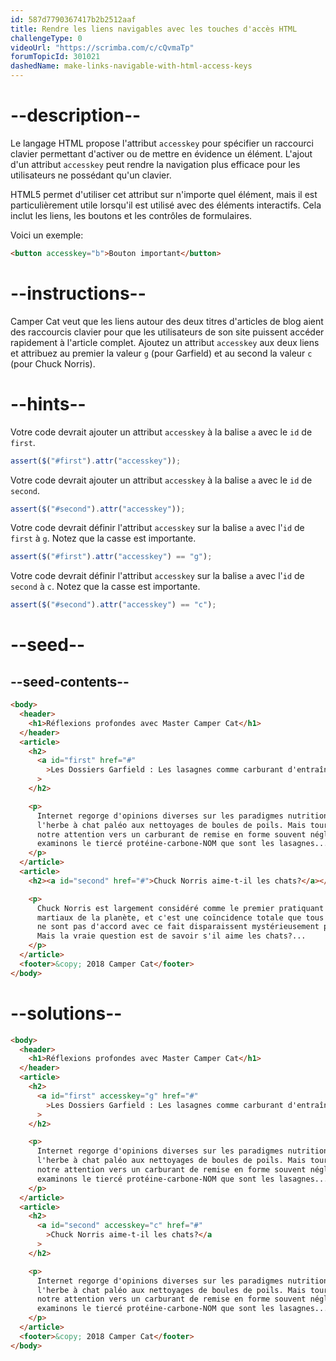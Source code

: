 ```yaml
---
id: 587d7790367417b2b2512aaf
title: Rendre les liens navigables avec les touches d'accès HTML
challengeType: 0
videoUrl: "https://scrimba.com/c/cQvmaTp"
forumTopicId: 301021
dashedName: make-links-navigable-with-html-access-keys
---
```


# --description--

Le langage HTML propose l'attribut `accesskey` pour spécifier un raccourci clavier permettant d'activer ou de mettre en évidence un élément. L'ajout d'un attribut `accesskey` peut rendre la navigation plus efficace pour les utilisateurs ne possédant qu'un clavier.

HTML5 permet d'utiliser cet attribut sur n'importe quel élément, mais il est particulièrement utile lorsqu'il est utilisé avec des éléments interactifs. Cela inclut les liens, les boutons et les contrôles de formulaires.

Voici un exemple:

```html
<button accesskey="b">Bouton important</button>
```

# --instructions--

Camper Cat veut que les liens autour des deux titres d'articles de blog aient des raccourcis clavier pour que les utilisateurs de son site puissent accéder rapidement à l'article complet. Ajoutez un attribut `accesskey` aux deux liens et attribuez au premier la valeur `g` (pour Garfield) et au second la valeur `c` (pour Chuck Norris).

# --hints--

Votre code devrait ajouter un attribut `accesskey` à la balise `a` avec le `id` de `first`.

```js
assert($("#first").attr("accesskey"));
```

Votre code devrait ajouter un attribut `accesskey` à la balise `a` avec le `id` de `second`.

```js
assert($("#second").attr("accesskey"));
```

Votre code devrait définir l'attribut `accesskey` sur la balise `a` avec l'`id` de `first` à `g`. Notez que la casse est importante.

```js
assert($("#first").attr("accesskey") == "g");
```

Votre code devrait définir l'attribut `accesskey` sur la balise `a` avec l'`id` de `second` à `c`. Notez que la casse est importante.

```js
assert($("#second").attr("accesskey") == "c");
```

# --seed--

## --seed-contents--

```html
<body>
  <header>
    <h1>Réflexions profondes avec Master Camper Cat</h1>
  </header>
  <article>
    <h2>
      <a id="first" href="#"
        >Les Dossiers Garfield : Les lasagnes comme carburant d'entraînement?</a
      >
    </h2>

    <p>
      Internet regorge d'opinions diverses sur les paradigmes nutritionnels, de
      l'herbe à chat paléo aux nettoyages de boules de poils. Mais tournons
      notre attention vers un carburant de remise en forme souvent négligé, et
      examinons le tiercé protéine-carbone-NOM que sont les lasagnes...
    </p>
  </article>
  <article>
    <h2><a id="second" href="#">Chuck Norris aime-t-il les chats?</a></h2>

    <p>
      Chuck Norris est largement considéré comme le premier pratiquant d'arts
      martiaux de la planète, et c'est une coïncidence totale que tous ceux qui
      ne sont pas d'accord avec ce fait disparaissent mystérieusement peu après.
      Mais la vraie question est de savoir s'il aime les chats?...
    </p>
  </article>
  <footer>&copy; 2018 Camper Cat</footer>
</body>
```

# --solutions--

```html
<body>
  <header>
    <h1>Réflexions profondes avec Master Camper Cat</h1>
  </header>
  <article>
    <h2>
      <a id="first" accesskey="g" href="#"
        >Les Dossiers Garfield : Les lasagnes comme carburant d'entraînement?</a
      >
    </h2>

    <p>
      Internet regorge d'opinions diverses sur les paradigmes nutritionnels, de
      l'herbe à chat paléo aux nettoyages de boules de poils. Mais tournons
      notre attention vers un carburant de remise en forme souvent négligé, et
      examinons le tiercé protéine-carbone-NOM que sont les lasagnes...
    </p>
  </article>
  <article>
    <h2>
      <a id="second" accesskey="c" href="#"
        >Chuck Norris aime-t-il les chats?</a
      >
    </h2>

    <p>
      Internet regorge d'opinions diverses sur les paradigmes nutritionnels, de
      l'herbe à chat paléo aux nettoyages de boules de poils. Mais tournons
      notre attention vers un carburant de remise en forme souvent négligé, et
      examinons le tiercé protéine-carbone-NOM que sont les lasagnes...
    </p>
  </article>
  <footer>&copy; 2018 Camper Cat</footer>
</body>
```
